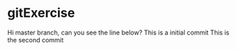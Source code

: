 # gitExercise
Hi master branch, can you see the line below?
This is a initial commit
This is the second commit
